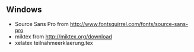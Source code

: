 

Windows
-------

- Source Sans Pro from http://www.fontsquirrel.com/fonts/source-sans-pro
-  miktex from http://miktex.org/download
-  xelatex teilnahmeerklaerung.tex